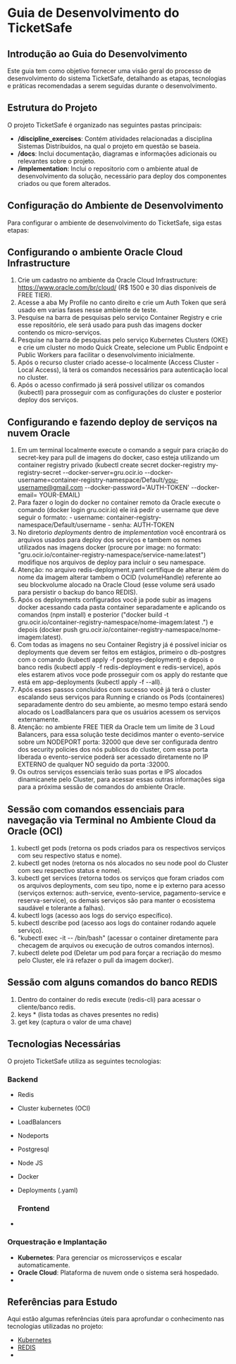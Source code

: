 # Guia de Desenvolvimento do TicketSafe

## Introdução ao Guia do Desenvolvimento

   Este guia tem como objetivo fornecer uma visão geral do processo de desenvolvimento do sistema TicketSafe, detalhando as etapas, tecnologias e práticas recomendadas a serem seguidas durante o desenvolvimento.

## Estrutura do Projeto

   O projeto TicketSafe é organizado nas seguintes pastas principais:  
     
-  **/discipline\_exercises**: Contém atividades relacionadas a disciplina Sistemas Distribuídos, na qual o projeto em questão se baseia.
-   **/docs**: Inclui documentação, diagramas e informações adicionais ou relevantes sobre o projeto.
-   **/implementation**: Inclui o repositorio com o ambiente atual de desenvolvimento da solução, necessário para deploy dos componentes criados ou que forem alterados.

## Configuração do Ambiente de Desenvolvimento

   Para configurar o ambiente de desenvolvimento do TicketSafe, siga estas etapas:  
   
## Configurando o ambiente Oracle Cloud Infrastructure
1.   Crie um cadastro no ambiente da Oracle Cloud Infrastructure: https://www.oracle.com/br/cloud/ (R$ 1500 e 30 dias disponíveis de FREE TIER).
2.   Acesse a aba My Profile no canto direito e crie um Auth Token que será usado em varias fases nesse ambiente de teste.
3.   Pesquise na barra de pesquisas pelo serviço Container Registry e crie esse repositório, ele será usado para push das imagens docker contendo os micro-serviços.
4.   Pesquise na barra de pesquisas pelo serviço Kubernetes Clusters (OKE) e crie um cluster no modo Quick Create, selecione um Public Endpoint e Public Workers para facilitar o desenvolvimento inicialmente.
5.   Após o recurso cluster criado acesse-o localmente (Access Cluster - Local Access), lá terá os comandos necessários para autenticação local no cluster.
6.   Após o acesso confirmado já será possivel utilizar os comandos (kubectl) para prosseguir com as configurações do cluster e posterior deploy dos serviços.

## Configurando e fazendo deploy de serviços na nuvem Oracle
1.   Em um terminal localmente execute o comando a seguir para criação do secret-key para pull de imagens do docker, caso esteja utilizando um container registry privado (kubectl create secret docker-registry my-registry-secret --docker-server=gru.ocir.io --docker-username=container-registry-namespace/Default/you-username@gmail.com --docker-password='AUTH-TOKEN' --docker-email= YOUR-EMAIL)
2.   Para fazer o login do docker no container remoto da Oracle execute o comando (docker login gru.ocir.io) ele irá pedir o username que deve seguir o formato: - username: container-registry-namespace/Default/username - senha: AUTH-TOKEN
3.   No diretorio *deployments* dentro de *implementation* você encontrará os arquivos usados para deploy dos serviços e tambem os nomes utilizados nas imagens docker (procure por image: no formato: "gru.ocir.io/container-registry-namespace/service-name:latest") modifique nos arquivos de deploy para incluir o seu namespace.
4.   Atenção: no arquivo redis-deployment.yaml certifique de alterar além do nome da imagem alterar tambem o OCID (volumeHandle) referente ao seu blockvolume alocado na Oracle Cloud (esse volume será usado para persistir o backup do banco REDIS).
5.   Após os deployments configurados você ja pode subir as imagens docker acessando cada pasta container separadamente e aplicando os comandos (npm install) e posterior ("docker build -t gru.ocir.io/container-registry-namespace/nome-imagem:latest .") e depois (docker push gru.ocir.io/container-registry-namespace/nome-imagem:latest).
6.   Com todas as imagens no seu Container Registry já é possível iniciar os deployments que devem ser feitos em estágios, primeiro o db-postgres com o comando (kubectl apply -f postgres-deployment) e depois o banco redis (kubectl apply -f redis-deployment e redis-service), após eles estarem ativos voce pode prosseguir com os apply do restante que está em app-deployments (kubectl apply -f --all).
7.   Após esses passos concluidos com sucesso você já terá o cluster escalando seus serviços para Running e criando os Pods (containeres) separadamente dentro do seu ambiente, ao mesmo tempo estará sendo alocado os LoadBalancers para que os usuários acessem os serviços externamente.
8.   Atenção: no ambiente FREE TIER da Oracle tem um limite de 3 Loud Balancers, para essa solução teste decidimos manter o evento-service sobre um NODEPORT porta: 32000 que deve ser configurada dentro dos security policies dos nós publicos do cluster, com essa porta liberada o evento-service poderá ser acessado diretamente no IP EXTERNO de qualquer NÓ seguido da porta :32000.
9.   Os outros serviços essenciais terão suas portas e IPS alocados dinamicanete pelo Cluster, para acessar essas outras informações siga para a próxima sessão de comandos do ambiente Oracle.
   
## Sessão com comandos essenciais para navegação via Terminal no Ambiente Cloud da Oracle (OCI)
1.   kubectl get pods (retorna os pods criados para os respectivos serviços com seu respectivo status e nome).
2.   kubectl get nodes (retorna os nós alocados no seu node pool do Cluster com seu respectivo status e nome).
3.   kubectl get services (retorna todos os serviços que foram criados com os arquivos deployments, com seu tipo, nome e ip externo para acesso (serviços externos: auth-service, evento-service, pagamento-service e reserva-service), os demais serviços são para manter o ecosistema saudável e tolerante a falhas).
4.   kubectl logs <nome-pod> (acesso aos logs do serviço específico).
5.   kubectl describe pod <nome-pod> (acesso aos logs do container rodando aquele serviço).
6.   "kubectl exec -it <nome-pod> -- /bin/bash" (acessar o container diretamente para checagem de arquivos ou execução de outros comandos internos).
7.   kubectl delete pod <nome-pod> (Deletar um pod para forçar a recriação do mesmo pelo Cluster, ele irá refazer o pull da imagem docker).

## Sessão com alguns comandos do banco REDIS
1.   Dentro do container do redis execute (redis-cli) para acessar o cliente/banco redis.
2.   keys * (lista todas as chaves presentes no redis)
3.   get key (captura o valor de uma chave)


## Tecnologias Necessárias
   
   O projeto TicketSafe utiliza as seguintes tecnologias: 

   ### Backend

* Redis
* Cluster kubernetes (OCI)
* LoadBalancers
* Nodeports
* Postgresql
* Node JS
* Docker
* Deployments (.yaml)


   ### Frontend

* 


   ### Orquestração e Implantação

* **Kubernetes**: Para gerenciar os microsserviços e escalar automaticamente.  
* **Oracle Cloud**: Plataforma de nuvem onde o sistema será hospedado.  
* 

## Referências para Estudo

   Aqui estão algumas referências úteis para aprofundar o conhecimento nas tecnologias utilizadas no projeto:  
     
* [Kubernetes](https://kubernetes.io/pt-br/)
* [REDIS](https://redis.io/docs/latest/)
* 
